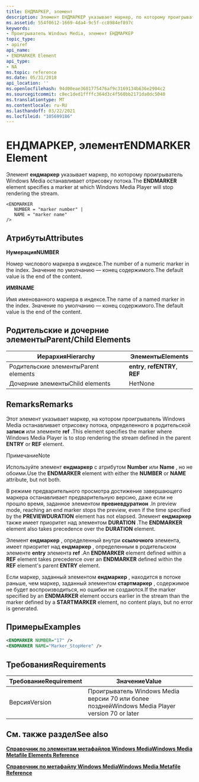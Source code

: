 ```yaml
---
title: ЕНДМАРКЕР, элемент
description: Элемент ЕНДМАРКЕР указывает маркер, по которому проигрыватель Windows Media останавливает отрисовку потока.
ms.assetid: 554f0612-1669-4da4-9c5f-cc8984ef897c
keywords:
- Проигрыватель Windows Media, элемент ЕНДМАРКЕР
topic_type:
- apiref
api_name:
- ENDMARKER Element
api_type:
- NA
ms.topic: reference
ms.date: 05/31/2018
api_location: ''
ms.openlocfilehash: 94d00eae3681775476af9c3169134b636e2904c2
ms.sourcegitcommit: c8ec1ded1ffffc364d3c4f560bb2171da0dc5040
ms.translationtype: MT
ms.contentlocale: ru-RU
ms.lasthandoff: 03/22/2021
ms.locfileid: "105699186"
---
```

# <a name="endmarker-element"></a><span data-ttu-id="ff13f-104">ЕНДМАРКЕР, элемент</span><span class="sxs-lookup"><span data-stu-id="ff13f-104">ENDMARKER Element</span></span>

<span data-ttu-id="ff13f-105">Элемент **ендмаркер** указывает маркер, по которому проигрыватель Windows Media останавливает отрисовку потока.</span><span class="sxs-lookup"><span data-stu-id="ff13f-105">The **ENDMARKER** element specifies a marker at which Windows Media Player will stop rendering the stream.</span></span>

``` syntax
<ENDMARKER
   NUMBER = "marker number" |
   NAME = "marker name"
/>
```

## <a name="attributes"></a><span data-ttu-id="ff13f-106">Атрибуты</span><span class="sxs-lookup"><span data-stu-id="ff13f-106">Attributes</span></span>

<span data-ttu-id="ff13f-107">**Нумерация**</span><span class="sxs-lookup"><span data-stu-id="ff13f-107">**NUMBER**</span></span>

<span data-ttu-id="ff13f-108">Номер числового маркера в индексе.</span><span class="sxs-lookup"><span data-stu-id="ff13f-108">The number of a numeric marker in the index.</span></span> <span data-ttu-id="ff13f-109">Значение по умолчанию — конец содержимого.</span><span class="sxs-lookup"><span data-stu-id="ff13f-109">The default value is the end of the content.</span></span>

<span data-ttu-id="ff13f-110">**ИМЯ**</span><span class="sxs-lookup"><span data-stu-id="ff13f-110">**NAME**</span></span>

<span data-ttu-id="ff13f-111">Имя именованного маркера в индексе.</span><span class="sxs-lookup"><span data-stu-id="ff13f-111">The name of a named marker in the index.</span></span> <span data-ttu-id="ff13f-112">Значение по умолчанию — конец содержимого.</span><span class="sxs-lookup"><span data-stu-id="ff13f-112">The default value is the end of the content.</span></span>

## <a name="parentchild-elements"></a><span data-ttu-id="ff13f-113">Родительские и дочерние элементы</span><span class="sxs-lookup"><span data-stu-id="ff13f-113">Parent/Child Elements</span></span>



| <span data-ttu-id="ff13f-114">Иерархия</span><span class="sxs-lookup"><span data-stu-id="ff13f-114">Hierarchy</span></span>       | <span data-ttu-id="ff13f-115">Элементы</span><span class="sxs-lookup"><span data-stu-id="ff13f-115">Elements</span></span>           |
|-----------------|--------------------|
| <span data-ttu-id="ff13f-116">Родительские элементы</span><span class="sxs-lookup"><span data-stu-id="ff13f-116">Parent elements</span></span> | <span data-ttu-id="ff13f-117">**entry**, **ref**</span><span class="sxs-lookup"><span data-stu-id="ff13f-117">**ENTRY**, **REF**</span></span> |
| <span data-ttu-id="ff13f-118">Дочерние элементы</span><span class="sxs-lookup"><span data-stu-id="ff13f-118">Child elements</span></span>  | <span data-ttu-id="ff13f-119">Нет</span><span class="sxs-lookup"><span data-stu-id="ff13f-119">None</span></span>               |



 

## <a name="remarks"></a><span data-ttu-id="ff13f-120">Remarks</span><span class="sxs-lookup"><span data-stu-id="ff13f-120">Remarks</span></span>

<span data-ttu-id="ff13f-121">Этот элемент указывает маркер, на котором проигрыватель Windows Media останавливает отрисовку потока, определенного в родительской **записи** или элементе **ref** .</span><span class="sxs-lookup"><span data-stu-id="ff13f-121">This element specifies the marker where Windows Media Player is to stop rendering the stream defined in the parent **ENTRY** or **REF** element.</span></span>

<span data-ttu-id="ff13f-122">Примечание</span><span class="sxs-lookup"><span data-stu-id="ff13f-122">Note</span></span>

<span data-ttu-id="ff13f-123">Используйте элемент **ендмаркер** с атрибутом **Number** или **Name** , но не обоими.</span><span class="sxs-lookup"><span data-stu-id="ff13f-123">Use the **ENDMARKER** element with either the **NUMBER** or **NAME** attribute, but not both.</span></span>

<span data-ttu-id="ff13f-124">В режиме предварительного просмотра достижение завершающего маркера останавливает предварительную версию, даже если не прошло время, заданное элементом **превиевдуратион** .</span><span class="sxs-lookup"><span data-stu-id="ff13f-124">In preview mode, reaching an end marker stops the preview, even if the time specified by the **PREVIEWDURATION** element has not elapsed.</span></span> <span data-ttu-id="ff13f-125">Элемент **ендмаркер** также имеет приоритет над элементом **DURATION** .</span><span class="sxs-lookup"><span data-stu-id="ff13f-125">The **ENDMARKER** element also takes precedence over the **DURATION** element.</span></span>

<span data-ttu-id="ff13f-126">Элемент **ендмаркер** , определенный внутри **ссылочного** элемента, имеет приоритет над **ендмаркер** , определенным в родительском элементе **entry** элемента **ref** .</span><span class="sxs-lookup"><span data-stu-id="ff13f-126">An **ENDMARKER** element defined within a **REF** element takes precedence over an **ENDMARKER** defined within the **REF** element's parent **ENTRY** element.</span></span>

<span data-ttu-id="ff13f-127">Если маркер, заданный элементом **ендмаркер** , находится в потоке раньше, чем маркер, заданный элементом **стартмаркер** , содержимое не будет воспроизводиться, но ошибки не создаются.</span><span class="sxs-lookup"><span data-stu-id="ff13f-127">If the marker specified by an **ENDMARKER** element occurs earlier in the stream than the marker defined by a **STARTMARKER** element, no content plays, but no error is generated.</span></span>

## <a name="examples"></a><span data-ttu-id="ff13f-128">Примеры</span><span class="sxs-lookup"><span data-stu-id="ff13f-128">Examples</span></span>


```XML
<ENDMARKER NUMBER="17" />
<ENDMARKER NAME="Marker_StopHere" />

```



## <a name="requirements"></a><span data-ttu-id="ff13f-129">Требования</span><span class="sxs-lookup"><span data-stu-id="ff13f-129">Requirements</span></span>



| <span data-ttu-id="ff13f-130">Требование</span><span class="sxs-lookup"><span data-stu-id="ff13f-130">Requirement</span></span> | <span data-ttu-id="ff13f-131">Значение</span><span class="sxs-lookup"><span data-stu-id="ff13f-131">Value</span></span> |
|--------------------|-----------------------------------------------------|
| <span data-ttu-id="ff13f-132">Версия</span><span class="sxs-lookup"><span data-stu-id="ff13f-132">Version</span></span><br/> | <span data-ttu-id="ff13f-133">Проигрыватель Windows Media версии 70 или более поздней</span><span class="sxs-lookup"><span data-stu-id="ff13f-133">Windows Media Player version 70 or later</span></span><br/> |



## <a name="see-also"></a><span data-ttu-id="ff13f-134">См. также раздел</span><span class="sxs-lookup"><span data-stu-id="ff13f-134">See also</span></span>

<dl> <dt>

[<span data-ttu-id="ff13f-135">**Справочник по элементам метафайлов Windows Media**</span><span class="sxs-lookup"><span data-stu-id="ff13f-135">**Windows Media Metafile Elements Reference**</span></span>](windows-media-metafile-elements-reference.md)
</dt> <dt>

[<span data-ttu-id="ff13f-136">**Справочник по метафайлу Windows Media**</span><span class="sxs-lookup"><span data-stu-id="ff13f-136">**Windows Media Metafile Reference**</span></span>](windows-media-metafile-reference.md)
</dt> </dl>

 

 





